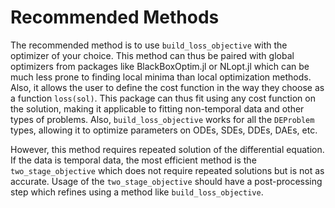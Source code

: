 # Recommended Methods

The recommended method is to use `build_loss_objective` with the optimizer
of your choice. This method can thus be paired with global optimizers
from packages like BlackBoxOptim.jl or NLopt.jl which can be much less prone to
finding local minima than local optimization methods. Also, it allows the user
to define the cost function in the way they choose as a function
`loss(sol)`. This package can thus fit using any cost function on the solution,
making it applicable to fitting non-temporal data and other types of
problems. Also, `build_loss_objective` works for all the `DEProblem`
types, allowing it to optimize parameters on ODEs, SDEs, DDEs, DAEs,
etc.

However, this method requires repeated solution of the differential equation.
If the data is temporal data, the most efficient method is the
`two_stage_objective` which does not require repeated solutions but is not as
accurate. Usage of the `two_stage_objective` should have a post-processing step
which refines using a method like `build_loss_objective`.
